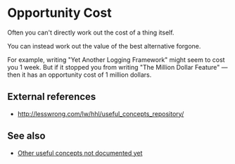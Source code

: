 ﻿# Opportunity Cost

Often you can't directly work out the cost of a thing itself.

You can instead work out the value of the best alternative forgone.

For example, writing "Yet Another Logging Framework" might seem to cost you 1 week. But if it stopped you from writing "The Million Dollar Feature" &mdash; then it has an opportunity cost of 1 million dollars.

## External references

- http://lesswrong.com/lw/hhl/useful_concepts_repository/

## See also

- [Other useful concepts not documented yet](list_of_potentially_useful_concepts.md)
